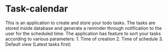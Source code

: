 # Task-calendar

This is an application to create and store your todo tasks.
The tasks are stored inside database and generate a reminder through notification to the user for the scheduled time.
The application has feature to sort your tasks according to various parameters:
    1. Time of creation
    2. Time of schedule
    3. Default view (Latest tasks first)

